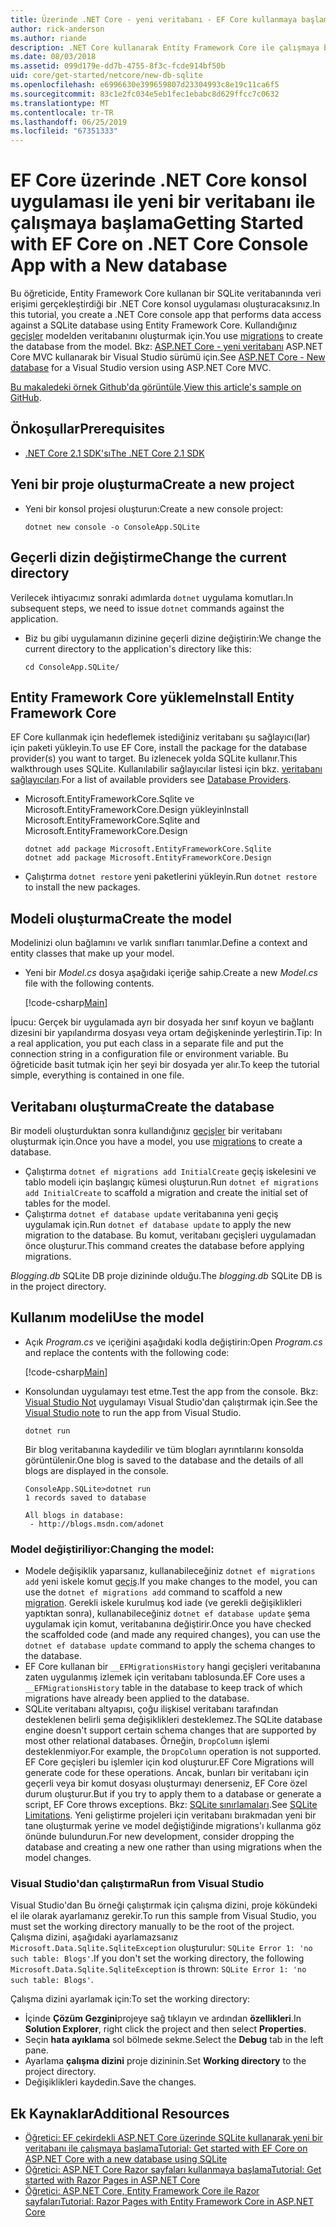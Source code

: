 ```yaml
---
title: Üzerinde .NET Core - yeni veritabanı - EF Core kullanmaya başlama
author: rick-anderson
ms.author: riande
description: .NET Core kullanarak Entity Framework Core ile çalışmaya başlama
ms.date: 08/03/2018
ms.assetid: 099d179e-dd7b-4755-8f3c-fcde914bf50b
uid: core/get-started/netcore/new-db-sqlite
ms.openlocfilehash: e6996630e399659807d23304993c8e19c11ca6f5
ms.sourcegitcommit: 83c1e2fc034e5eb1fec1ebabc8d629ffcc7c0632
ms.translationtype: MT
ms.contentlocale: tr-TR
ms.lasthandoff: 06/25/2019
ms.locfileid: "67351333"
---
```

# <a name="getting-started-with-ef-core-on-net-core-console-app-with-a-new-database"></a><span data-ttu-id="9c265-103">EF Core üzerinde .NET Core konsol uygulaması ile yeni bir veritabanı ile çalışmaya başlama</span><span class="sxs-lookup"><span data-stu-id="9c265-103">Getting Started with EF Core on .NET Core Console App with a New database</span></span>

<span data-ttu-id="9c265-104">Bu öğreticide, Entity Framework Core kullanan bir SQLite veritabanında veri erişimi gerçekleştirdiği bir .NET Core konsol uygulaması oluşturacaksınız.</span><span class="sxs-lookup"><span data-stu-id="9c265-104">In this tutorial, you create a .NET Core console app that performs data access against a SQLite database using Entity Framework Core.</span></span> <span data-ttu-id="9c265-105">Kullandığınız [geçişler](xref:core/managing-schemas/migrations/index) modelden veritabanını oluşturmak için.</span><span class="sxs-lookup"><span data-stu-id="9c265-105">You use [migrations](xref:core/managing-schemas/migrations/index) to create the database from the model.</span></span> <span data-ttu-id="9c265-106">Bkz: [ASP.NET Core - yeni veritabanı](xref:core/get-started/aspnetcore/new-db) ASP.NET Core MVC kullanarak bir Visual Studio sürümü için.</span><span class="sxs-lookup"><span data-stu-id="9c265-106">See [ASP.NET Core - New database](xref:core/get-started/aspnetcore/new-db) for a Visual Studio version using ASP.NET Core MVC.</span></span>

<span data-ttu-id="9c265-107">[Bu makaledeki örnek Github'da görüntüle](https://github.com/aspnet/EntityFramework.Docs/tree/master/samples/core/GetStarted/NetCore/ConsoleApp.SQLite).</span><span class="sxs-lookup"><span data-stu-id="9c265-107">[View this article's sample on GitHub](https://github.com/aspnet/EntityFramework.Docs/tree/master/samples/core/GetStarted/NetCore/ConsoleApp.SQLite).</span></span>

## <a name="prerequisites"></a><span data-ttu-id="9c265-108">Önkoşullar</span><span class="sxs-lookup"><span data-stu-id="9c265-108">Prerequisites</span></span>

* [<span data-ttu-id="9c265-109">.NET Core 2.1 SDK'sı</span><span class="sxs-lookup"><span data-stu-id="9c265-109">The .NET Core 2.1 SDK</span></span>](https://www.microsoft.com/net/core)

## <a name="create-a-new-project"></a><span data-ttu-id="9c265-110">Yeni bir proje oluşturma</span><span class="sxs-lookup"><span data-stu-id="9c265-110">Create a new project</span></span>

* <span data-ttu-id="9c265-111">Yeni bir konsol projesi oluşturun:</span><span class="sxs-lookup"><span data-stu-id="9c265-111">Create a new console project:</span></span>

  ``` Console
  dotnet new console -o ConsoleApp.SQLite
  ```
## <a name="change-the-current-directory"></a><span data-ttu-id="9c265-112">Geçerli dizin değiştirme</span><span class="sxs-lookup"><span data-stu-id="9c265-112">Change the current directory</span></span>

<span data-ttu-id="9c265-113">Verilecek ihtiyacımız sonraki adımlarda `dotnet` uygulama komutları.</span><span class="sxs-lookup"><span data-stu-id="9c265-113">In subsequent steps, we need to issue `dotnet` commands against the application.</span></span>

* <span data-ttu-id="9c265-114">Biz bu gibi uygulamanın dizinine geçerli dizine değiştirin:</span><span class="sxs-lookup"><span data-stu-id="9c265-114">We change the current directory to the application's directory like this:</span></span>

  ``` Console
  cd ConsoleApp.SQLite/
  ```
## <a name="install-entity-framework-core"></a><span data-ttu-id="9c265-115">Entity Framework Core yükleme</span><span class="sxs-lookup"><span data-stu-id="9c265-115">Install Entity Framework Core</span></span>

<span data-ttu-id="9c265-116">EF Core kullanmak için hedeflemek istediğiniz veritabanı şu sağlayıcı(lar) için paketi yükleyin.</span><span class="sxs-lookup"><span data-stu-id="9c265-116">To use EF Core, install the package for the database provider(s) you want to target.</span></span> <span data-ttu-id="9c265-117">Bu izlenecek yolda SQLite kullanır.</span><span class="sxs-lookup"><span data-stu-id="9c265-117">This walkthrough uses SQLite.</span></span> <span data-ttu-id="9c265-118">Kullanılabilir sağlayıcılar listesi için bkz. [veritabanı sağlayıcıları](../../providers/index.md).</span><span class="sxs-lookup"><span data-stu-id="9c265-118">For a list of available providers see [Database Providers](../../providers/index.md).</span></span>

* <span data-ttu-id="9c265-119">Microsoft.EntityFrameworkCore.Sqlite ve Microsoft.EntityFrameworkCore.Design yükleyin</span><span class="sxs-lookup"><span data-stu-id="9c265-119">Install Microsoft.EntityFrameworkCore.Sqlite and Microsoft.EntityFrameworkCore.Design</span></span>

  ```Console
  dotnet add package Microsoft.EntityFrameworkCore.Sqlite
  dotnet add package Microsoft.EntityFrameworkCore.Design
  ```

* <span data-ttu-id="9c265-120">Çalıştırma `dotnet restore` yeni paketlerini yükleyin.</span><span class="sxs-lookup"><span data-stu-id="9c265-120">Run `dotnet restore` to install the new packages.</span></span>

## <a name="create-the-model"></a><span data-ttu-id="9c265-121">Modeli oluşturma</span><span class="sxs-lookup"><span data-stu-id="9c265-121">Create the model</span></span>

<span data-ttu-id="9c265-122">Modelinizi olun bağlamını ve varlık sınıfları tanımlar.</span><span class="sxs-lookup"><span data-stu-id="9c265-122">Define a context and entity classes that make up your model.</span></span>

* <span data-ttu-id="9c265-123">Yeni bir *Model.cs* dosya aşağıdaki içeriğe sahip.</span><span class="sxs-lookup"><span data-stu-id="9c265-123">Create a new *Model.cs* file with the following contents.</span></span>

  [!code-csharp[Main](../../../../samples/core/GetStarted/NetCore/ConsoleApp.SQLite/Model.cs)]

<span data-ttu-id="9c265-124">İpucu: Gerçek bir uygulamada ayrı bir dosyada her sınıf koyun ve bağlantı dizesini bir yapılandırma dosyası veya ortam değişkeninde yerleştirin.</span><span class="sxs-lookup"><span data-stu-id="9c265-124">Tip: In a real application, you put each class in a separate file and put the connection string in a configuration file or environment variable.</span></span> <span data-ttu-id="9c265-125">Bu öğreticide basit tutmak için her şeyi bir dosyada yer alır.</span><span class="sxs-lookup"><span data-stu-id="9c265-125">To keep the tutorial simple, everything is contained in one file.</span></span>

## <a name="create-the-database"></a><span data-ttu-id="9c265-126">Veritabanı oluşturma</span><span class="sxs-lookup"><span data-stu-id="9c265-126">Create the database</span></span>

<span data-ttu-id="9c265-127">Bir modeli oluşturduktan sonra kullandığınız [geçişler](xref:core/managing-schemas/migrations/index) bir veritabanı oluşturmak için.</span><span class="sxs-lookup"><span data-stu-id="9c265-127">Once you have a model, you use [migrations](xref:core/managing-schemas/migrations/index) to create a database.</span></span>

* <span data-ttu-id="9c265-128">Çalıştırma `dotnet ef migrations add InitialCreate` geçiş iskelesini ve tablo modeli için başlangıç kümesi oluşturun.</span><span class="sxs-lookup"><span data-stu-id="9c265-128">Run `dotnet ef migrations add InitialCreate` to scaffold a migration and create the initial set of tables for the model.</span></span>
* <span data-ttu-id="9c265-129">Çalıştırma `dotnet ef database update` veritabanına yeni geçiş uygulamak için.</span><span class="sxs-lookup"><span data-stu-id="9c265-129">Run `dotnet ef database update` to apply the new migration to the database.</span></span> <span data-ttu-id="9c265-130">Bu komut, veritabanı geçişleri uygulamadan önce oluşturur.</span><span class="sxs-lookup"><span data-stu-id="9c265-130">This command creates the database before applying migrations.</span></span>

<span data-ttu-id="9c265-131">*Blogging.db* SQLite DB proje dizininde olduğu.</span><span class="sxs-lookup"><span data-stu-id="9c265-131">The *blogging.db* SQLite DB is in the project directory.</span></span>

## <a name="use-the-model"></a><span data-ttu-id="9c265-132">Kullanım modeli</span><span class="sxs-lookup"><span data-stu-id="9c265-132">Use the model</span></span>

* <span data-ttu-id="9c265-133">Açık *Program.cs* ve içeriğini aşağıdaki kodla değiştirin:</span><span class="sxs-lookup"><span data-stu-id="9c265-133">Open *Program.cs* and replace the contents with the following code:</span></span>

  [!code-csharp[Main](../../../../samples/core/GetStarted/NetCore/ConsoleApp.SQLite/Program.cs)]

* <span data-ttu-id="9c265-134">Konsolundan uygulamayı test etme.</span><span class="sxs-lookup"><span data-stu-id="9c265-134">Test the app from the console.</span></span> <span data-ttu-id="9c265-135">Bkz: [Visual Studio Not](#vs) uygulamayı Visual Studio'dan çalıştırmak için.</span><span class="sxs-lookup"><span data-stu-id="9c265-135">See the [Visual Studio note](#vs) to run the app from Visual Studio.</span></span>

  `dotnet run`

  <span data-ttu-id="9c265-136">Bir blog veritabanına kaydedilir ve tüm blogları ayrıntılarını konsolda görüntülenir.</span><span class="sxs-lookup"><span data-stu-id="9c265-136">One blog is saved to the database and the details of all blogs are displayed in the console.</span></span>

  ```Console
  ConsoleApp.SQLite>dotnet run
  1 records saved to database

  All blogs in database:
   - http://blogs.msdn.com/adonet
  ```

### <a name="changing-the-model"></a><span data-ttu-id="9c265-137">Model değiştiriliyor:</span><span class="sxs-lookup"><span data-stu-id="9c265-137">Changing the model:</span></span>

- <span data-ttu-id="9c265-138">Modele değişiklik yaparsanız, kullanabileceğiniz `dotnet ef migrations add` yeni iskele komut [geçiş](xref:core/managing-schemas/migrations/index).</span><span class="sxs-lookup"><span data-stu-id="9c265-138">If you make changes to the model, you can use the `dotnet ef migrations add` command to scaffold a new [migration](xref:core/managing-schemas/migrations/index).</span></span> <span data-ttu-id="9c265-139">Gerekli iskele kurulmuş kod iade (ve gerekli değişiklikleri yaptıktan sonra), kullanabileceğiniz `dotnet ef database update` şema uygulamak için komut, veritabanına değiştirir.</span><span class="sxs-lookup"><span data-stu-id="9c265-139">Once you have checked the scaffolded code (and made any required changes), you can use the `dotnet ef database update` command to apply the schema changes to the database.</span></span>
- <span data-ttu-id="9c265-140">EF Core kullanan bir `__EFMigrationsHistory` hangi geçişleri veritabanına zaten uygulanmış izlemek için veritabanı tablosunda.</span><span class="sxs-lookup"><span data-stu-id="9c265-140">EF Core uses a `__EFMigrationsHistory` table in the database to keep track of which migrations have already been applied to the database.</span></span>
- <span data-ttu-id="9c265-141">SQLite veritabanı altyapısı, çoğu ilişkisel veritabanı tarafından desteklenen belirli şema değişiklikleri desteklemez.</span><span class="sxs-lookup"><span data-stu-id="9c265-141">The SQLite database engine doesn't support certain schema changes that are supported by most other relational databases.</span></span> <span data-ttu-id="9c265-142">Örneğin, `DropColumn` işlemi desteklenmiyor.</span><span class="sxs-lookup"><span data-stu-id="9c265-142">For example, the `DropColumn` operation is not supported.</span></span> <span data-ttu-id="9c265-143">EF Core geçişleri bu işlemler için kod oluşturur.</span><span class="sxs-lookup"><span data-stu-id="9c265-143">EF Core Migrations will generate code for these operations.</span></span> <span data-ttu-id="9c265-144">Ancak, bunları bir veritabanı için geçerli veya bir komut dosyası oluşturmayı denerseniz, EF Core özel durum oluşturur.</span><span class="sxs-lookup"><span data-stu-id="9c265-144">But if you try to apply them to a database or generate a script, EF Core throws exceptions.</span></span> <span data-ttu-id="9c265-145">Bkz: [SQLite sınırlamaları](../../providers/sqlite/limitations.md).</span><span class="sxs-lookup"><span data-stu-id="9c265-145">See [SQLite Limitations](../../providers/sqlite/limitations.md).</span></span> <span data-ttu-id="9c265-146">Yeni geliştirme projeleri için veritabanı bırakmadan yeni bir tane oluşturmak yerine ve model değiştiğinde migrations'ı kullanma göz önünde bulundurun.</span><span class="sxs-lookup"><span data-stu-id="9c265-146">For new development, consider dropping the database and creating a new one rather than using migrations when the model changes.</span></span>

<a name="vs"></a>
### <a name="run-from-visual-studio"></a><span data-ttu-id="9c265-147">Visual Studio'dan çalıştırma</span><span class="sxs-lookup"><span data-stu-id="9c265-147">Run from Visual Studio</span></span>

<span data-ttu-id="9c265-148">Visual Studio'dan Bu örneği çalıştırmak için çalışma dizini, proje kökündeki el ile olarak ayarlamanız gerekir.</span><span class="sxs-lookup"><span data-stu-id="9c265-148">To run this sample from Visual Studio, you must set the working directory manually to be the root of the project.</span></span> <span data-ttu-id="9c265-149">Çalışma dizini, aşağıdaki ayarlamazsanız `Microsoft.Data.Sqlite.SqliteException` oluşturulur: `SQLite Error 1: 'no such table: Blogs'`.</span><span class="sxs-lookup"><span data-stu-id="9c265-149">If  you don't set the working directory, the following `Microsoft.Data.Sqlite.SqliteException` is thrown: `SQLite Error 1: 'no such table: Blogs'`.</span></span>

<span data-ttu-id="9c265-150">Çalışma dizini ayarlamak için:</span><span class="sxs-lookup"><span data-stu-id="9c265-150">To set the working directory:</span></span>

* <span data-ttu-id="9c265-151">İçinde **Çözüm Gezgini**projeye sağ tıklayın ve ardından **özellikleri**.</span><span class="sxs-lookup"><span data-stu-id="9c265-151">In **Solution Explorer**, right click the project and then select **Properties**.</span></span>
* <span data-ttu-id="9c265-152">Seçin **hata ayıklama** sol bölmede sekme.</span><span class="sxs-lookup"><span data-stu-id="9c265-152">Select the **Debug** tab in the left pane.</span></span>
* <span data-ttu-id="9c265-153">Ayarlama **çalışma dizini** proje dizininin.</span><span class="sxs-lookup"><span data-stu-id="9c265-153">Set **Working directory** to the project directory.</span></span>
* <span data-ttu-id="9c265-154">Değişiklikleri kaydedin.</span><span class="sxs-lookup"><span data-stu-id="9c265-154">Save the changes.</span></span>

## <a name="additional-resources"></a><span data-ttu-id="9c265-155">Ek Kaynaklar</span><span class="sxs-lookup"><span data-stu-id="9c265-155">Additional Resources</span></span>

* [<span data-ttu-id="9c265-156">Öğretici: EF çekirdekli ASP.NET Core üzerinde SQLite kullanarak yeni bir veritabanı ile çalışmaya başlama</span><span class="sxs-lookup"><span data-stu-id="9c265-156">Tutorial: Get started with EF Core on ASP.NET Core with a new database using SQLite</span></span>](xref:core/get-started/aspnetcore/new-db)
* [<span data-ttu-id="9c265-157">Öğretici: ASP.NET Core Razor sayfaları kullanmaya başlama</span><span class="sxs-lookup"><span data-stu-id="9c265-157">Tutorial: Get started with Razor Pages in ASP.NET Core</span></span>](https://docs.microsoft.com/aspnet/core/tutorials/razor-pages/razor-pages-start)
* [<span data-ttu-id="9c265-158">Öğretici: ASP.NET Core, Entity Framework Core ile Razor sayfaları</span><span class="sxs-lookup"><span data-stu-id="9c265-158">Tutorial: Razor Pages with Entity Framework Core in ASP.NET Core</span></span>](https://docs.microsoft.com/aspnet/core/data/ef-rp/intro)
